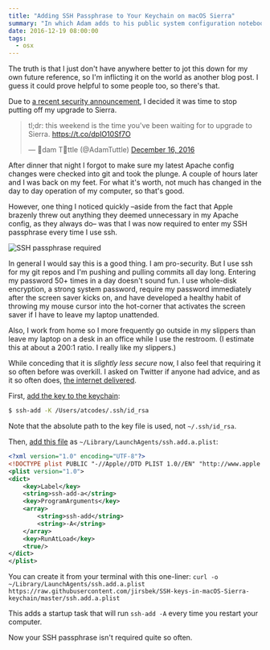 ```yaml
---
title: "Adding SSH Passphrase to Your Keychain on macOS Sierra"
summary: "In which Adam adds to his public system configuration notebook regarding SSH key passphrases and short term memory thereof."
date: 2016-12-19 08:00:00
tags:
  - osx
---
```


The truth is that I just don't have anywhere better to jot this down for my own future reference, so I'm inflicting it on the world as another blog post. I guess it could prove helpful to some people too, so there's that.

Due to [a recent security announcement][hack], I decided it was time to stop putting off my upgrade to Sierra.

<blockquote class="twitter-tweet" data-lang="en"><p lang="en" dir="ltr">tl;dr: this weekend is the time you&#39;ve been waiting for to upgrade to Sierra. <a href="https://t.co/dpIO10Sf7O">https://t.co/dpIO10Sf7O</a></p>&mdash; 🎄dam T🎁ttle (@AdamTuttle) <a href="https://twitter.com/AdamTuttle/status/809832821045006336">December 16, 2016</a></blockquote>
<script async src="//platform.twitter.com/widgets.js" charset="utf-8"></script>

After dinner that night I forgot to make sure my latest Apache config changes were checked into git and took the plunge. A couple of hours later and I was back on my feet. For what it's worth, not much has changed in the day to day operation of my computer, so that's good.

However, one thing I noticed quickly &ndash;aside from the fact that Apple brazenly threw out anything they deemed unnecessary in my Apache config, as they always do&ndash; was that I was now required to enter my SSH passphrase every time I use ssh.

![SSH passphrase required](./ssh-passphrase.jpg)

In general I would say this is a good thing. I am pro-security. But I use ssh for my git repos and I'm pushing and pulling commits all day long. Entering my password 50+ times in a day doesn't sound fun. I use whole-disk encryption, a strong system password, require my password immediately after the screen saver kicks on, and have developed a healthy habit of throwing my mouse cursor into the hot-corner that activates the screen saver if I have to leave my laptop unattended.

Also, I work from home so I more frequently go outside in my slippers than leave my laptop on a desk in an office while I use the restroom. (I estimate this at about a 200:1 ratio. I really like my slippers.)

While conceding that it is _slightly less secure_ now, I also feel that requiring it so often before was overkill. I asked on Twitter if anyone had advice, and as it so often does, [the internet delivered][cwb].

First, [add the key to the keychain][keychain]:

```bash
$ ssh-add -K /Users/atcodes/.ssh/id_rsa
```

Note that the absolute path to the key file is used, not `~/.ssh/id_rsa`.

Then, [add this file][boot] as `~/Library/LaunchAgents/ssh.add.a.plist`:

```xml
<?xml version="1.0" encoding="UTF-8"?>
<!DOCTYPE plist PUBLIC "-//Apple//DTD PLIST 1.0//EN" "http://www.apple.com/DTDs/PropertyList-1.0.dtd">
<plist version="1.0">
<dict>
    <key>Label</key>
    <string>ssh-add-a</string>
    <key>ProgramArguments</key>
    <array>
        <string>ssh-add</string>
        <string>-A</string>
    </array>
    <key>RunAtLoad</key>
    <true/>
</dict>
</plist>
```

You can create it from your terminal with this one-liner: `curl -o ~/Library/LaunchAgents/ssh.add.a.plist https://raw.githubusercontent.com/jirsbek/SSH-keys-in-macOS-Sierra-keychain/master/ssh.add.a.plist`

This adds a startup task that will run `ssh-add -A` every time you restart your computer.

Now your SSH passphrase isn't required quite so often.

[hack]: https://motherboard.vice.com/read/this-300-device-lets-you-steal-a-mac-encryption-password-in-30-seconds
[cwb]: https://twitter.com/AdamTuttle/status/810117274355040256
[keychain]: http://superuser.com/questions/1127067/macos-keeps-asking-my-ssh-passphrase-since-i-updated-to-sierra
[boot]: https://github.com/jirsbek/SSH-keys-in-macOS-Sierra-keychain
